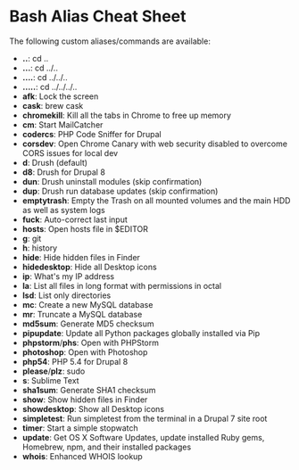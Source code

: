 # Bash Alias Cheat Sheet

The following custom aliases/commands are available:

* __..__: cd ..
* __...__: cd ../..
* __....__: cd ../../..
* __.....__: cd ../../../..
* __afk__: Lock the screen
* __cask__: brew cask
* __chromekill__: Kill all the tabs in Chrome to free up memory
* __cm__: Start MailCatcher
* __codercs__: PHP Code Sniffer for Drupal
* __corsdev__: Open Chrome Canary with web security disabled to overcome CORS issues for local dev
* __d__: Drush (default)
* __d8__: Drush for Drupal 8
* __dun__: Drush uninstall modules (skip confirmation)
* __dup__: Drush run database updates (skip confirmation)
* __emptytrash__: Empty the Trash on all mounted volumes and the main HDD as well as system logs
* __fuck__: Auto-correct last input
* __hosts__: Open hosts file in $EDITOR
* __g__: git
* __h__: history
* __hide__: Hide hidden files in Finder
* __hidedesktop__: Hide all Desktop icons
* __ip__: What's my IP address
* __la__: List all files in long format with permissions in octal
* __lsd__: List only directories
* __mc__: Create a new MySQL database
* __mr__: Truncate a MySQL database
* __md5sum__: Generate MD5 checksum
* __pipupdate__: Update all Python packages globally installed via Pip
* __phpstorm__/__phs__: Open with PHPStorm
* __photoshop__: Open with Photoshop
* __php54__: PHP 5.4 for Drupal 8
* __please__/__plz__: sudo
* __s__: Sublime Text
* __sha1sum__: Generate SHA1 checksum
* __show__: Show hidden files in Finder
* __showdesktop__: Show all Desktop icons
* __simpletest__: Run simpletest from the terminal in a Drupal 7 site root
* __timer__: Start a simple stopwatch
* __update__: Get OS X Software Updates, update installed Ruby gems, Homebrew, npm, and their installed packages
* __whois__: Enhanced WHOIS lookup
